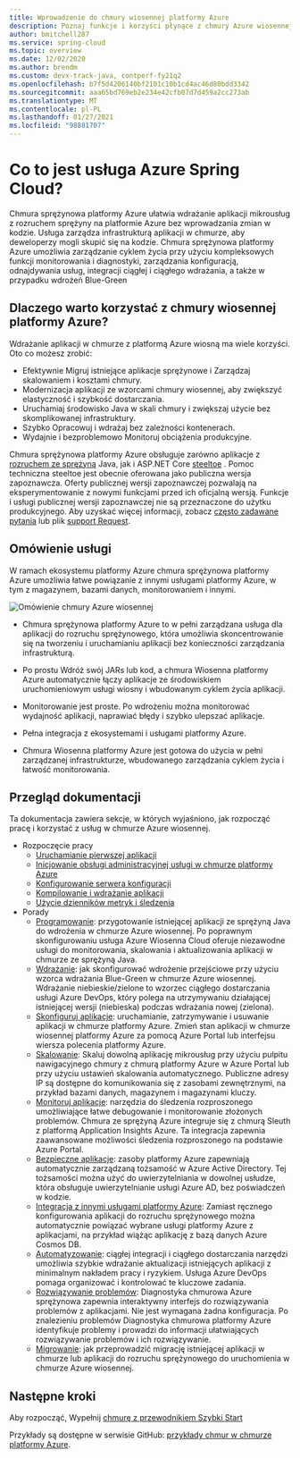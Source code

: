 ```yaml
---
title: Wprowadzenie do chmury wiosennej platformy Azure
description: Poznaj funkcje i korzyści płynące z chmury Azure wiosennej, aby wdrażać aplikacje ze sprężyną Java na platformie Azure i zarządzać nimi.
author: bmitchell287
ms.service: spring-cloud
ms.topic: overview
ms.date: 12/02/2020
ms.author: brendm
ms.custom: devx-track-java, contperf-fy21q2
ms.openlocfilehash: b7f5d4206140bf2101c10b1cd4ac46d80bdd3342
ms.sourcegitcommit: aaa65bd769eb2e234e42cfb07d7d459a2cc273ab
ms.translationtype: MT
ms.contentlocale: pl-PL
ms.lasthandoff: 01/27/2021
ms.locfileid: "98881707"
---
```

# <a name="what-is-azure-spring-cloud"></a>Co to jest usługa Azure Spring Cloud?

Chmura sprężynowa platformy Azure ułatwia wdrażanie aplikacji mikrousług z rozruchem sprężyny na platformie Azure bez wprowadzania zmian w kodzie.  Usługa zarządza infrastrukturą aplikacji w chmurze, aby deweloperzy mogli skupić się na kodzie.  Chmura sprężynowa platformy Azure umożliwia zarządzanie cyklem życia przy użyciu kompleksowych funkcji monitorowania i diagnostyki, zarządzania konfiguracją, odnajdywania usług, integracji ciągłej i ciągłego wdrażania, a także w przypadku wdrożeń Blue-Green

## <a name="why-use-azure-spring-cloud"></a>Dlaczego warto korzystać z chmury wiosennej platformy Azure?

Wdrażanie aplikacji w chmurze z platformą Azure wiosną ma wiele korzyści.  Oto co możesz zrobić:
* Efektywnie Migruj istniejące aplikacje sprężynowe i Zarządzaj skalowaniem i kosztami chmury.
* Modernizacja aplikacji ze wzorcami chmury wiosennej, aby zwiększyć elastyczność i szybkość dostarczania.
* Uruchamiaj środowisko Java w skali chmury i zwiększaj użycie bez skomplikowanej infrastruktury.
* Szybko Opracowuj i wdrażaj bez zależności kontenerach.
* Wydajnie i bezproblemowo Monitoruj obciążenia produkcyjne.

Chmura sprężynowa platformy Azure obsługuje zarówno aplikacje z [rozruchem ze sprężyną](https://spring.io/projects/spring-boot) Java, jak i ASP.NET Core [steeltoe](https://steeltoe.io/) . Pomoc techniczna steeltoe jest obecnie oferowana jako publiczna wersja zapoznawcza. Oferty publicznej wersji zapoznawczej pozwalają na eksperymentowanie z nowymi funkcjami przed ich oficjalną wersją. Funkcje i usługi publicznej wersji zapoznawczej nie są przeznaczone do użytku produkcyjnego. Aby uzyskać więcej informacji, zobacz [często zadawane pytania](https://azure.microsoft.com/support/faq/) lub plik [support Request](../azure-portal/supportability/how-to-create-azure-support-request.md).

## <a name="service-overview"></a>Omówienie usługi

W ramach ekosystemu platformy Azure chmura sprężynowa platformy Azure umożliwia łatwe powiązanie z innymi usługami platformy Azure, w tym z magazynem, bazami danych, monitorowaniem i innymi.  

  ![Omówienie chmury Azure wiosennej](media/spring-cloud-principles/azure-spring-cloud-overview.png)

* Chmura sprężynowa platformy Azure to w pełni zarządzana usługa dla aplikacji do rozruchu sprężynowego, która umożliwia skoncentrowanie się na tworzeniu i uruchamianiu aplikacji bez konieczności zarządzania infrastrukturą.

* Po prostu Wdróż swój JARs lub kod, a chmura Wiosenna platformy Azure automatycznie łączy aplikacje ze środowiskiem uruchomieniowym usługi wiosny i wbudowanym cyklem życia aplikacji.

* Monitorowanie jest proste. Po wdrożeniu można monitorować wydajność aplikacji, naprawiać błędy i szybko ulepszać aplikacje. 

* Pełna integracja z ekosystemami i usługami platformy Azure.

* Chmura Wiosenna platformy Azure jest gotowa do użycia w pełni zarządzanej infrastrukturze, wbudowanego zarządzania cyklem życia i łatwość monitorowania.

## <a name="documentation-overview"></a>Przegląd dokumentacji
Ta dokumentacja zawiera sekcje, w których wyjaśniono, jak rozpocząć pracę i korzystać z usług w chmurze Azure wiosennej.

* Rozpoczęcie pracy
    * [Uruchamianie pierwszej aplikacji](spring-cloud-quickstart.md)
    * [Inicjowanie obsługi administracyjnej usługi w chmurze platformy Azure](spring-cloud-quickstart-provision-service-instance.md)
    * [Konfigurowanie serwera konfiguracji]()
    * [Kompilowanie i wdrażanie aplikacji](spring-cloud-quickstart-deploy-apps.md)
    * [Użycie dzienników metryk i śledzenia](spring-cloud-quickstart-logs-metrics-tracing.md)
* Porady
    * [Programowanie](spring-cloud-tutorial-prepare-app-deployment.md): przygotowanie istniejącej aplikacji ze sprężyną Java do wdrożenia w chmurze Azure wiosennej. Po poprawnym skonfigurowaniu usługa Azure Wiosenna Cloud oferuje niezawodne usługi do monitorowania, skalowania i aktualizowania aplikacji w chmurze ze sprężyną Java.
    * [Wdrażanie](spring-cloud-howto-staging-environment.md): jak skonfigurować wdrożenie przejściowe przy użyciu wzorca wdrażania Blue-Green w chmurze Azure wiosennej. Wdrażanie niebieskie/zielone to wzorzec ciągłego dostarczania usługi Azure DevOps, który polega na utrzymywaniu działającej istniejącej wersji (niebieska) podczas wdrażania nowej (zielona).
    * [Skonfiguruj aplikacje](spring-cloud-howto-start-stop-delete.md): uruchamianie, zatrzymywanie i usuwanie aplikacji w chmurze platformy Azure. Zmień stan aplikacji w chmurze wiosennej platformy Azure za pomocą Azure Portal lub interfejsu wiersza polecenia platformy Azure.
    * [Skalowanie](spring-cloud-tutorial-scale-manual.md): Skaluj dowolną aplikację mikrousług przy użyciu pulpitu nawigacyjnego chmury z chmurą platformy Azure w Azure Portal lub przy użyciu ustawień skalowania automatycznego. Publiczne adresy IP są dostępne do komunikowania się z zasobami zewnętrznymi, na przykład bazami danych, magazynem i magazynami kluczy.
    * [Monitoruj aplikacje](spring-cloud-tutorial-distributed-tracing.md): narzędzia do śledzenia rozproszonego umożliwiające łatwe debugowanie i monitorowanie złożonych problemów. Chmura ze sprężyną Azure integruje się z chmurą Sleuth z platformą Application Insights Azure. Ta integracja zapewnia zaawansowane możliwości śledzenia rozproszonego na podstawie Azure Portal.
    * [Bezpieczne aplikacje](spring-cloud-howto-enable-system-assigned-managed-identity.md): zasoby platformy Azure zapewniają automatycznie zarządzaną tożsamość w Azure Active Directory. Tej tożsamości można użyć do uwierzytelniania w dowolnej usłudze, która obsługuje uwierzytelnianie usługi Azure AD, bez poświadczeń w kodzie.
    * [Integracja z innymi usługami platformy Azure](spring-cloud-tutorial-bind-cosmos.md): Zamiast ręcznego konfigurowania aplikacji do rozruchu sprężynowego można automatycznie powiązać wybrane usługi platformy Azure z aplikacjami, na przykład wiążąc aplikację z bazą danych Azure Cosmos DB.
    * [Automatyzowanie](spring-cloud-howto-cicd.md): ciągłej integracji i ciągłego dostarczania narzędzi umożliwia szybkie wdrażanie aktualizacji istniejących aplikacji z minimalnym nakładem pracy i ryzykiem. Usługa Azure DevOps pomaga organizować i kontrolować te kluczowe zadania. 
    * [Rozwiązywanie problemów](spring-cloud-howto-self-diagnose-solve.md): Diagnostyka chmurowa Azure sprężynowa zapewnia interaktywny interfejs do rozwiązywania problemów z aplikacjami. Nie jest wymagana żadna konfiguracja. Po znalezieniu problemów Diagnostyka chmurowa platformy Azure identyfikuje problemy i prowadzi do informacji ułatwiających rozwiązywanie problemów i ich rozwiązywanie.
    * [Migrowanie](/azure/developer/java/migration/migrate-spring-boot-to-azure-spring-cloud): jak przeprowadzić migrację istniejącej aplikacji w chmurze lub aplikacji do rozruchu sprężynowego do uruchomienia w chmurze Azure wiosennej.

## <a name="next-steps"></a>Następne kroki

Aby rozpocząć, Wypełnij [chmurę z przewodnikiem Szybki Start](spring-cloud-quickstart.md)

Przykłady są dostępne w serwisie GitHub: [przykłady chmur w chmurze platformy Azure](https://github.com/Azure-Samples/Azure-Spring-Cloud-Samples/tree/master/).